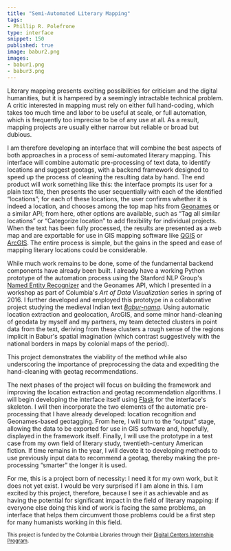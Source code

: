 ```yaml
---
title: "Semi-Automated Literary Mapping"
tags:
- Phillip R. Polefrone
type: interface
snippet: 150
published: true
image: babur2.png
images:
- babur1.png
- babur3.png
---
```


Literary mapping presents exciting possibilities for criticism and the digital
humanities, but it is hampered by a seemingly intractable technical problem.
A critic interested in mapping must rely on either full hand-coding, which
takes too much time and labor to be useful at scale, or full automation, which
is frequently too imprecise to be of any use at all. As a result, mapping
projects are usually either narrow but reliable or broad but dubious.

I am therefore developing an interface that will combine the best aspects of
both approaches in a process of semi-automated literary mapping. This interface
will combine automatic pre-processing of text data, to identify locations and
suggest geotags, with a backend framework designed to speed up the process of
cleaning the resulting data by hand. The end product will work something like
this: the interface prompts its user for a plain text file, then presents the
user sequentially with each of the identified “locations”; for each of these
locations, the user confirms whether it is indeed a location, and chooses among
the top map hits from [Geonames](http://www.geonames.org/) or a similar API;
from here, other options are available, such as “Tag all similar locations” or
“Categorize location” to add flexibility for individual projects. When the text
has been fully processed, the results are presented as a web map and are
exportable for use in GIS mapping software like [QGIS](http://qgis.org) or
[ArcGIS](http://www.esri.com/software/arcgis). The entire process is simple,
but the gains in the speed and ease of mapping literary locations could be
considerable.

While much work remains to be done, some of the fundamental backend components
have already been built. I already have a working Python prototype of the
automation process using the Stanford NLP Group's [Named Entity
Recognizer](http://nlp.stanford.edu/software/CRF-NER.shtml) and the Geonames
API, which I presented in a workshop as part of Columbia's *Art of Data
Visualization* series in spring of 2016. I further developed and employed this
prototype in a collaborative project studying the medieval Indian text
[*Babur-nama*](https://archive.org/details/baburnama017152mbp). Using automatic
location extraction and geolocation, ArcGIS, and some minor hand-cleaning of
geodata by myself and my partners, my team detected clusters in point data from
the text, deriving from these clusters a rough sense of the regions implicit in
Babur's spatial imagination (which contrast suggestively with the national
borders in maps by colonial maps of the period).

This project demonstrates the viability of the method while also underscoring
the importance of preprocessing the data and expediting the hand-cleaning with
geotag recommendations.

The next phases of the project will focus on building the framework and
improving the location extraction and geotag recommendation algorithms. I will
begin developing the interface itself using [Flask](http://flask.pocoo.org/)
for the interface's skeleton. I will then incorporate the two elements of the
automatic pre-processing that I have already developed: location recognition
and Geonames-based geotagging. From here, I will turn to the “output” stage,
allowing the data to be exported for use in GIS software and, hopefully,
displayed in the framework itself. Finally, I will use the prototype in a test
case from my own field of literary study, twentieth-century American fiction.
If time remains in the year, I will devote it to developing methods to use
previously input data to recommend a geotag, thereby making the pre-processing
“smarter” the longer it is used.

For me, this is a project born of necessity: I need it for my own work, but it
does not yet exist. I would be very surprised if I am alone in this. I am
excited by this project, therefore, because I see it as achievable and as
having the potential for significant impact in the field of literary mapping:
if everyone else doing this kind of work is facing the same problems, an
interface that helps them circumvent those problems could be a first step for
many humanists working in this field.

<sub>This project is funded by the Columbia Libraries through their [Digital
Centers Internship Program](https://blogs.cul.columbia.edu/dcip/).</sub>

